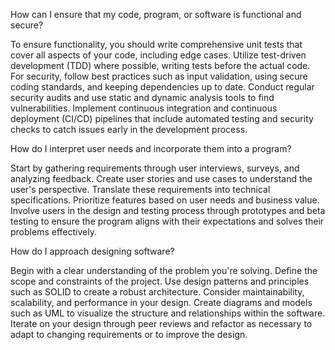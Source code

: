 How can I ensure that my code, program, or software is functional and secure?

To ensure functionality, you should write comprehensive unit tests that cover all aspects of your code, including edge cases. Utilize test-driven development (TDD) where possible, writing tests before the actual code. For security, follow best practices such as input validation, using secure coding standards, and keeping dependencies up to date. Conduct regular security audits and use static and dynamic analysis tools to find vulnerabilities. Implement continuous integration and continuous deployment (CI/CD) pipelines that include automated testing and security checks to catch issues early in the development process.

How do I interpret user needs and incorporate them into a program?

Start by gathering requirements through user interviews, surveys, and analyzing feedback. Create user stories and use cases to understand the user's perspective. Translate these requirements into technical specifications. Prioritize features based on user needs and business value. Involve users in the design and testing process through prototypes and beta testing to ensure the program aligns with their expectations and solves their problems effectively.

How do I approach designing software?

Begin with a clear understanding of the problem you're solving. Define the scope and constraints of the project. Use design patterns and principles such as SOLID to create a robust architecture. Consider maintainability, scalability, and performance in your design. Create diagrams and models such as UML to visualize the structure and relationships within the software. Iterate on your design through peer reviews and refactor as necessary to adapt to changing requirements or to improve the design.
